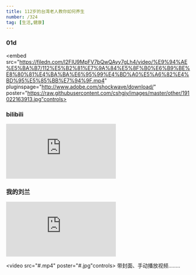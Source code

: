 ```yaml
---
title: 112岁的台湾老人教你如何养生
number: /324 
tag: [生活,健康]
---
```


### 01d
<embed src="https://filedn.com/l2FIU9MpFV7bQwQAyy7gLh4/video/%E9%94%AE%E5%BA%B7/112%E5%B2%81%E7%9A%84%E5%8F%B0%E6%B9%BE%E8%80%81%E4%BA%BA%E6%95%99%E4%BD%A0%E5%A6%82%E4%BD%95%E5%85%BB%E7%94%9F.mp4" pluginspage="http://www.adobe.com/shockwave/download/"  poster="https://raw.githubusercontent.com/cshgjy/images/master/other/191022163913.jpg"controls>

### bilibili 
<iframe src="https://filedn.com/l2FIU9MpFV7bQwQAyy7gLh4/video/%E9%94%AE%E5%BA%B7/112%E5%B2%81%E7%9A%84%E5%8F%B0%E6%B9%BE%E8%80%81%E4%BA%BA%E6%95%99%E4%BD%A0%E5%A6%82%E4%BD%95%E5%85%BB%E7%94%9F.mp4" scrolling="no" border="0" frameborder="no" framespacing="0" allowfullscreen="true" poster="https://raw.githubusercontent.com/cshgjy/images/master/other/191022163913.jpg"controls> </iframe>

### 我的刘兰    
<iframe frameborder="0" src="https://v.qq.com/txp/iframe/player.html?vid=w0829vf20lv" allowFullScreen="true"></iframe>

<video src="#.mp4" poster="#.jpg"controls>
带封面、手动播放视频..……
</video>




